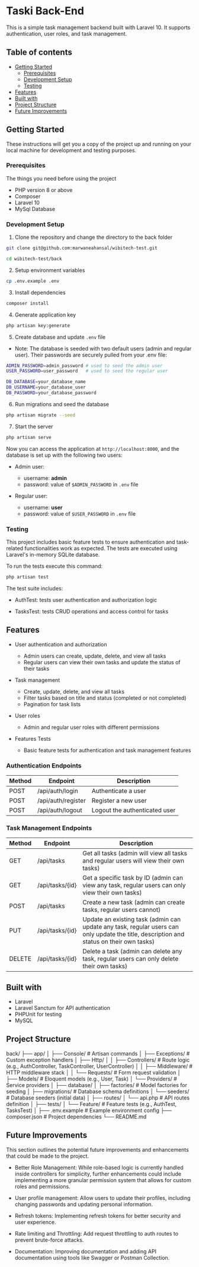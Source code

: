 # Taski Back-End

This is a simple task management backend built with Laravel 10. It supports authentication, user roles, and task management.

## Table of contents

- [Getting Started](#getting-started)
  - [Prerequisites](#prerequisites)
  - [Development Setup](#development-setup)
  - [Testing](#testing)
- [Features](#features)
- [Built with](#built-with)
- [Project Structure](#project-structure)
- [Future Improvements](#future-improvements)

## Getting Started

These instructions will get you a copy of the project up and running on your local machine for development and testing purposes.

### Prerequisites

The things you need before using the project

- PHP version 8 or above
- Composer
- Laravel 10
- MySql Database

### Development Setup

1. Clone the repository and change the directory to the back folder

```bash
git clone git@github.com:marwaneahansal/wibitech-test.git

cd wibitech-test/back
```

2. Setup environment variables

```bash
cp .env.example .env
```

3. Install dependencies

```bash
composer install
```

4. Generate application key

```bash
php artisan key:generate
```

5. Create database and update `.env` file

- Note: The database is seeded with two default users (admin and regular user). Their passwords are securely pulled from your .env file:

```bash
ADMIN_PASSWORD=admin_password # used to seed the admin user
USER_PASSWORD=user_password   # used to seed the regular user

DB_DATABASE=your_database_name
DB_USERNAME=your_database_user
DB_PASSWORD=your_database_password
```

6. Run migrations and seed the database

```bash
php artisan migrate --seed
```

7. Start the server

```bash
php artisan serve
```

Now you can access the application at `http://localhost:8000`, and the database is set up with the following two users:

- Admin user:
  - username: **admin**
  - password: value of `$ADMIN_PASSWORD` in `.env` file

- Regular user:
  - username: **user**
  - password: value of `$USER_PASSWORD` in `.env` file

### Testing

This project includes basic feature tests to ensure authentication and task-related functionalities work as expected. The tests are executed using Laravel's in-memory SQLite database.

To run the tests execute this command:

```bash
php artisan test
```

The test suite includes:

- AuthTest: tests user authentication and authorization logic

- TasksTest: tests CRUD operations and access control for tasks

## Features

- User authentication and authorization
  - Admin users can create, update, delete, and view all tasks
  - Regular users can view their own tasks and update the status of their tasks

- Task management
  - Create, update, delete, and view all tasks
  - Filter tasks based on title and status (completed or not completed)
  - Pagination for task lists

- User roles
  - Admin and regular user roles with different permissions

- Features Tests
  - Basic feature tests for authentication and task management features

### Authentication Endpoints

| Method | Endpoint             | Description                               |
|--------|----------------------|-------------------------------------------|
| POST   | /api/auth/login      | Authenticate a user                       |
| POST   | /api/auth/register   | Register a new user                       |
| POST   | /api/auth/logout     | Logout the authenticated user             |

### Task Management Endpoints

| Method | Endpoint             | Description                                                                                                                                           |
|--------|----------------------|-------------------------------------------------------------------------------------------------------------------------------------------------------|
| GET    | /api/tasks           | Get all tasks (admin will view all tasks and regular users will view their own tasks)                                                                 |
| GET    | /api/tasks/{id}      | Get a specific task by ID (admin can view any task, regular users can only view their own tasks)                                                      |
| POST   | /api/tasks           | Create a new task (admin can create tasks, regular users cannot)                                                                                      |
| PUT    | /api/tasks/{id}      | Update an existing task (admin can update any task, regular users can only update the title, description and status on their own tasks)               |
| DELETE | /api/tasks/{id}      | Delete a task (admin can delete any task, regular users can only delete their own tasks)                                                              |

## Built with

- Laravel
- Laravel Sanctum for API authentication
- PHPUnit for testing
- MySQL

## Project Structure

back/
├── app/
│   ├── Console/             # Artisan commands
│   ├── Exceptions/          # Custom exception handlers
│   ├── Http/
│   │   ├── Controllers/     # Route logic (e.g., AuthController, TaskController, UserController)
│   │   ├── Middleware/      # HTTP middleware stack
│   │   └── Requests/        # Form request validation
│   ├── Models/              # Eloquent models (e.g., User, Task)
│   └── Providers/           # Service providers
│
├── database/
│   ├── factories/           # Model factories for seeding
│   ├── migrations/          # Database schema definitions
│   └── seeders/             # Database seeders (initial data)
│
├── routes/
│   └── api.php              # API routes definition
│
├── tests/
│   └── Feature/             # Feature tests (e.g., AuthTest, TasksTest)
│
├── .env.example             # Example environment config
├── composer.json            # Project dependencies
└── README.md

## Future Improvements

This section outlines the potential future improvements and enhancements that could be made to the project.

- Better Role Management:
While role-based logic is currently handled inside controllers for simplicity, further enhancements could include implementing a more granular permission system that allows for custom roles and permissions.

- User profile management:
Allow users to update their profiles, including changing passwords and updating personal information.

- Refresh tokens:
Implementing refresh tokens for better security and user experience.

- Rate limiting and Throttling:
Add request throttling to auth routes to prevent brute-force attacks.

- Documentation:
Improving documentation and adding API documentation using tools like Swagger or Postman Collection.
